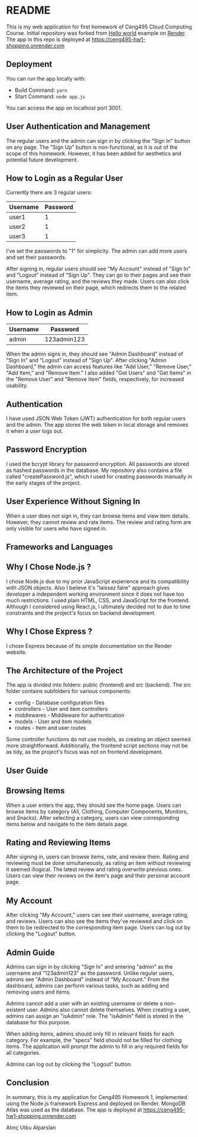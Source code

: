 # README

This is my web application for first homework of Ceng495 Cloud Computing Course. Initial repository was forked from [Hello world](https://expressjs.com/en/starter/hello-world.html) example on [Render](https://render.com). 
The app in this repo is deployed at https://ceng495-hw1-shopping.onrender.com

## Deployment

You can run the app locally with:

  * Build Command: `yarn`
  * Start Command: `node app.js`

You can access the app on localhost port 3001.

## User Authentication and Management

The regular users and the admin can sign in by clicking the "Sign In" button on any page. The "Sign Up" button is non-functional, as it is out of the scope of this homework. However, it has been added for aesthetics and potential future development.

## How to Login as a Regular User

Currently there are 3 regular users:

Username  |  Password
----------|-----------
user1     |  1  
user2     |  1
user3     |  1


I've set the passwords to "1" for simplicity. The admin can add more users and set their passwords.

After signing in, regular users should see "My Account" instead of "Sign In" and "Logout" instead of "Sign Up". They can go to their pages and see their username, average rating, and the reviews they made. Users can also click the items they reviewed on their page, which redirects them to the related item.

## How to Login as Admin

Username  |  Password
----------|--------------
admin     |  123admin123  


When the admin signs in, they should see "Admin Dashboard" instead of "Sign In" and "Logout" instead of "Sign Up". After clicking "Admin Dashboard," the admin can access features like "Add User," "Remove User," "Add Item," and "Remove Item." I also added "Get Users" and "Get Items" in the "Remove User" and "Remove Item" fields, respectively, for increased usability.

## Authentication

I have used JSON Web Token (JWT) authentication for both regular users and the admin. The app stores the web token in local storage and removes it when a user logs out.

## Password Encryption

I used the bcrypt library for password encryption. All passwords are stored as hashed passwords in the database. My repository also contains a file called "createPassword.js", which I used for creating passwords manually in the early stages of the project.

## User Experience Without Signing In

When a user does not sign in, they can browse items and view item details. However, they cannot review and rate items. The review and rating form are only visible for users who have signed in.


## Frameworks and Languages

## Why I Chose Node.js ?

I chose Node.js due to my prior JavaScript experience and its compatibility with JSON objects. Also I believe it's "laissez faire" approach gives developer a independent working environment since it does not have too much restrictions. I used plain HTML, CSS, and JavaScript for the frontend. Although I considered using React.js, I ultimately decided not to due to time constraints and the project's focus on backend development.

## Why I Chose Express ?

I chose Express because of its simple documentation on the Render website.

## The Architecture of the Project

The app is divided into folders: public (frontend) and src (backend). The src folder contains subfolders for various components: 

* config - Database configuration files
* controllers - User and item controllers
* middlewares - Middleware for authentication
* models - User and item models
* routes - Item and user routes

Some controller functions do not use models, as creating an object seemed more straightforward. Additionally, the frontend script sections may not be as tidy, as the project's focus was not on frontend development.

## User Guide

## Browsing Items
When a user enters the app, they should see the home page. Users can browse items by category (All, Clothing, Computer Components, Monitors, and Snacks). After selecting a category, users can view corresponding items below and navigate to the item details page.

## Rating and Reviewing Items
After signing in, users can browse items, rate, and review them. Rating and reviewing must be done simultaneously, as rating an item without reviewing it seemed illogical. The latest review and rating overwrite previous ones. Users can view their reviews on the item's page and their personal account page.

## My Account
After clicking "My Account," users can see their username, average rating, and reviews. Users can also see the items they've reviewed and click on them to be redirected to the corresponding item page. Users can log out by clicking the "Logout" button.


## Admin Guide

Admins can sign in by clicking "Sign In" and entering "admin" as the username and "123admin123" as the password. Unlike regular users, admins see "Admin Dashboard" instead of "My Account." From the dashboard, admins can perform various tasks, such as adding and removing users and items.

Admins cannot add a user with an existing username or delete a non-existent user. Admins also cannot delete themselves. When creating a user, admins can assign an "isAdmin" role. The "isAdmin" field is stored in the database for this purpose.

When adding items, admins should only fill in relevant fields for each category. For example, the "specs" field should not be filled for clothing items. The application will prompt the admin to fill in any required fields for all categories.

Admins can log out by clicking the "Logout" button.

## Conclusion

In summary, this is my application for Ceng495 Homework 1, implemented using the Node.js framework Express and deployed on Render. MongoDB Atlas was used as the database. The app is deployed at https://ceng495-hw1-shopping.onrender.com

Atınç Utku Alparslan
